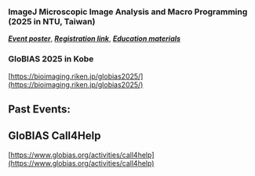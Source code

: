 
### ImageJ Microscopic Image Analysis and Macro Programming (2025 in NTU, Taiwan)
***[Event poster](https://drive.google.com/file/d/11DaEflREvSH5XQLByhorO5-ToM6Tu5g0/view?usp=drive_link)***, 
***[Registration link](https://docs.google.com/forms/d/e/1FAIpQLSezDJBtmgAjOasH5-3s5Sg2Fi4L837JW0q_KRdc75TsZTU3EQ/viewform)***,
***[Education materials](https://github.com/EABIAS/2025-ImageJ-Micro-Image-Analysis-and-Programming_Taipei)***

### GloBIAS 2025 in Kobe
[https://bioimaging.riken.jp/globias2025/](https://bioimaging.riken.jp/globias2025/)


## Past Events:
## GloBIAS Call4Help
[https://www.globias.org/activities/call4help](https://www.globias.org/activities/call4help)
